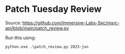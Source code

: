 # Patch Tuesday Review

Source: https://github.com/Immersive-Labs-Sec/msrc-api/blob/main/patch_review.py

Run this using:

```
python.exe .\patch_review.py 2023-jun
```